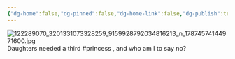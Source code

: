 ```yaml
---
{"dg-home":false,"dg-pinned":false,"dg-home-link":false,"dg-publish":true,"tags":["dgblip"],"disabled rules":["yaml-title","yaml-title-alias","file-name-heading"],"title":"philipp on instagram @ 2020-10-22","created-date":"2020-10-22T15:00:00","updated-date":"2025-05-02T17:43:07","dg-path":"blips/17874574144971600.md","permalink":"/blips/17874574144971600/","dgPassFrontmatter":true}
---
```



![122289070_3201331073328259_9159928792034816213_n_17874574144971600.jpg](/img/user/attachments/122289070_3201331073328259_9159928792034816213_n_17874574144971600.jpg)
Daughters needed a third #princess , and who am I to say no?



